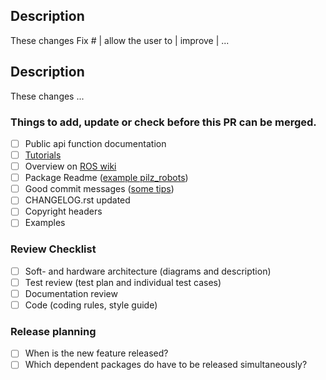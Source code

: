 ## Description

These changes Fix # | allow the user to | improve | ...

## Description

These changes ...

### Things to add, update or check before this PR can be merged.

* [ ] Public api function documentation
* [ ] [Tutorials](https://wiki.ros.org/pilz_robots/Tutorials/)
* [ ] Overview on [ROS wiki](https://wiki.ros.org/pilz_robots)
* [ ] Package Readme ([example pilz_robots](https://github.com/PilzDE/pilz_robots/blob/melodic-devel/README.md))
* [ ] Good commit messages ([some tips](https://dev.to/jacobherrington/how-to-write-useful-commit-messages-my-commit-message-template-20n9
))
* [ ] CHANGELOG.rst updated
* [ ] Copyright headers
* [ ] Examples

### Review Checklist
* [ ] Soft- and hardware architecture (diagrams and description)
* [ ] Test review (test plan and individual test cases)
* [ ] Documentation review
* [ ] Code (coding rules, style guide)

### Release planning
* [ ] When is the new feature released?
* [ ] Which dependent packages do have to be released simultaneously?
